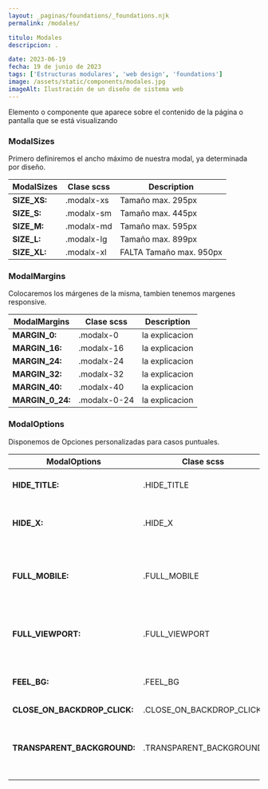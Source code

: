 ```yaml
---
layout: _paginas/foundations/_foundations.njk
permalink: /modales/

titulo: Modales
descripcion: .

date: 2023-06-19
fecha: 19 de junio de 2023
tags: ['Estructuras modulares', 'web design', 'foundations']
image: /assets/static/components/modales.jpg
imageAlt: Ilustración de un diseño de sistema web
---
```


Elemento o componente que aparece sobre el contenido de la página o pantalla que se está visualizando

### ModalSizes

Primero definiremos el ancho máximo de nuestra modal, ya determinada por diseño.

| ModalSizes   | Clase scss | Description             |
| ------------ | ---------- | ----------------------- |
| **SIZE_XS:** | .modalx-xs | Tamaño max. 295px       |
| **SIZE_S:**  | .modalx-sm | Tamaño max. 445px       |
| **SIZE_M:**  | .modalx-md | Tamaño max. 595px       |
| **SIZE_L:**  | .modalx-lg | Tamaño max. 899px       |
| **SIZE_XL:** | .modalx-xl | FALTA Tamaño max. 950px |

### ModalMargins

Colocaremos los márgenes de la misma, tambien tenemos margenes responsive.

| ModalMargins     | Clase scss   | Description    |
| ---------------- | ------------ | -------------- |
| **MARGIN_0:**    | .modalx-0    | la explicacion |
| **MARGIN_16:**   | .modalx-16   | la explicacion |
| **MARGIN_24:**   | .modalx-24   | la explicacion |
| **MARGIN_32:**   | .modalx-32   | la explicacion |
| **MARGIN_40:**   | .modalx-40   | la explicacion |
| **MARGIN_0_24:** | .modalx-0-24 | la explicacion |

### ModalOptions

Disponemos de Opciones personalizadas para casos puntuales.

| ModalOptions                 | Clase scss               | Description                                                   |
| ---------------------------- | ------------------------ | ------------------------------------------------------------- |
| **HIDE_TITLE:**              | .HIDE_TITLE              | Oculta el título de la modal                                  |
| **HIDE_X:**                  | .HIDE_X                  | Oculta el icono de cerrar la modal                            |
| **FULL_MOBILE:**             | .FULL_MOBILE             | la modal ocupa todo el alto y el ancho de la pantalla de >768 |
| **FULL_VIEWPORT:**           | .FULL_VIEWPORT           | la modal ocupa todo el ancho de la pantalla de >768           |
| **FEEL_BG:**                 | .FEEL_BG                 | el fondo del modal cambia a gris claro                        |
| **CLOSE_ON_BACKDROP_CLICK:** | .CLOSE_ON_BACKDROP_CLICK | Pendiente                                                     |
| **TRANSPARENT_BACKGROUND:**  | .TRANSPARENT_BACKGROUND  | Desaparece la capa oscura que da contraste al modal           |
